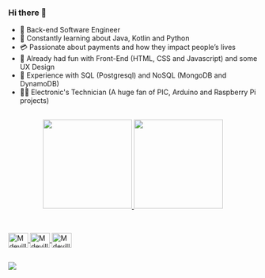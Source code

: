 ### Hi there 👋

- 🌌 Back-end Software Engineer
- 📖 Constantly learning about Java, Kotlin and Python
- 💳 Passionate about payments and how they impact people’s lives 
- 🎢 Already had fun with Front-End (HTML, CSS and Javascript) and some UX Design
- 🧲 Experience with SQL (Postgresql) and NoSQL (MongoDB and DynamoDB)
- 👨‍🏭 Electronic's Technician (A huge fan of PIC, Arduino and Raspberry Pi projects)

##
<div align="center">
  <a href="https://github.com/mdevillart">
  <img height="180em" src="https://github-readme-stats.vercel.app/api?username=mdevillart&show_icons=true&theme=apprentice&include_all_commits=true&count_private=true"/>
  <img height="180em" src="https://github-readme-stats.vercel.app/api/top-langs/?username=mdevillart&layout=swift&langs_count=7&theme=apprentice"/>
</div>
  
##
<div style="display: inline_block"><br>
  <img align="center" alt="Mdevillart-Java" height="30" width="40" src="https://cdn.jsdelivr.net/gh/devicons/devicon/icons/java/java-original.svg">
  <img align="center" alt="Mdevillart-Python" height="30" width="40" src="https://cdn.jsdelivr.net/gh/devicons/devicon/icons/python/python-original.svg">
  <img align="center" alt="Mdevillart-Kotlin" height="30" width="40" src="https://cdn.jsdelivr.net/gh/devicons/devicon/icons/kotlin/kotlin-original.svg">
</div>
  
##
<div> 
  <a href="https://www.linkedin.com/in/mdevillart" target="_blank"><img src="https://img.shields.io/badge/-LinkedIn-%230077B5?style=for-the-badge&logo=linkedin&logoColor=white" target="_blank"></a> 
</div>
  
 
